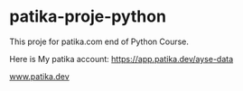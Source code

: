 # patika-proje-python
This proje for patika.com end of Python Course.


Here is My patika account: https://app.patika.dev/ayse-data

www.patika.dev
